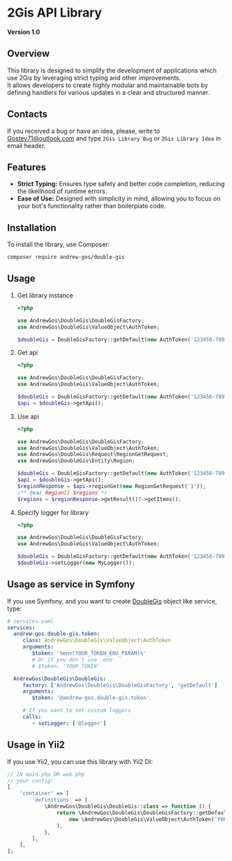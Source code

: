 # 2Gis API Library

**Version 1.0**

## Overview

This library is designed to simplify the development of applications which use 2Gis by leveraging strict typing and other improvements. \
It allows developers to create highly modular and maintainable bots by defining handlers for various updates in a clear and structured manner.

## Contacts

If you received a bug or have an idea, please, write to [Gostev71@outlook.com](mailto:Gostev71@outlook.com)
and type `2Gis Library Bug` or `2Gis Library Idea` in email header.

## Features

- **Strict Typing:** Ensures type safety and better code completion, reducing the likelihood of runtime errors.
- **Ease of Use:** Designed with simplicity in mind, allowing you to focus on your bot's functionality rather than boilerplate code.

## Installation

To install the library, use Composer:

```sh
composer require andrew-gos/double-gis
```

## Usage

1. Get library instance
    ```php
    <?php

    use AndrewGos\DoubleGis\DoubleGisFactory;
    use AndrewGos\DoubleGis\ValueObject\AuthToken;

    $doubleGis = DoubleGisFactory::getDefault(new AuthToken('123456-7890-abcd-ef12-34567890abcd'));
    ```
2. Get api
    ```php
    <?php

    use AndrewGos\DoubleGis\DoubleGisFactory;
    use AndrewGos\DoubleGis\ValueObject\AuthToken;

    $doubleGis = DoubleGisFactory::getDefault(new AuthToken('123456-7890-abcd-ef12-34567890abcd'));
    $api = $doubleGis->getApi();
    ```
3. Use api
    ```php
    <?php

    use AndrewGos\DoubleGis\DoubleGisFactory;
    use AndrewGos\DoubleGis\ValueObject\AuthToken;
    use AndrewGos\DoubleGis\Request\RegionGetRequest;
    use AndrewGos\DoubleGis\Entity\Region;

    $doubleGis = DoubleGisFactory::getDefault(new AuthToken('123456-7890-abcd-ef12-34567890abcd'));
    $api = $doubleGis->getApi();
    $regionResponse = $api->regionGet(new RegionGetRequest('1'));
    /** @var Region[] $regions */
    $regions = $regionResponse->getResult()?->getItems();
    ```
4. Specify logger for library
    ```php
    <?php

    use AndrewGos\DoubleGis\DoubleGisFactory;
    use AndrewGos\DoubleGis\ValueObject\AuthToken;

    $doubleGis = DoubleGisFactory::getDefault(new AuthToken('123456-7890-abcd-ef12-34567890abcd'));
    $doubleGis->setLogger(new MyLogger());
    ```

## Usage as service in Symfony

If you use Symfony, and you want to create [DoubleGis](src/DoubleGis.php) object like service, type:
```yaml
# services.yaml
services:
  andrew-gos.double-gis.token:
     class: AndrewGos\DoubleGis\ValueObject\AuthToken
     arguments:
        $token: '%env(YOUR_TOKEN_ENV_PARAM)%'
        # Or if you don`t use .env
        # $token: 'YOUR_TOKEN'

  AndrewGos\DoubleGis\DoubleGis:
     factory: ['AndrewGos\DoubleGis\DoubleGisFactory', 'getDefault']
     arguments:
        $token: '@andrew-gos.double-gis.token'

     # If you want to set custom loggers
     calls:
        - setLogger: ['@logger']
```

## Usage in Yii2

If you use Yii2, you can use this library with Yii2 DI:
```php
// IN main.php OR web.php
// your config:
[
    'container' => [
        'definitions' => [
            \AndrewGos\DoubleGis\DoubleGis::class => function () {
                return \AndrewGos\DoubleGis\DoubleGisFactory::getDefault(
                    new \AndrewGos\DoubleGis\ValueObject\AuthToken('YOUR_TOKEN');
                ),
            },
        ],
    ],
];
```